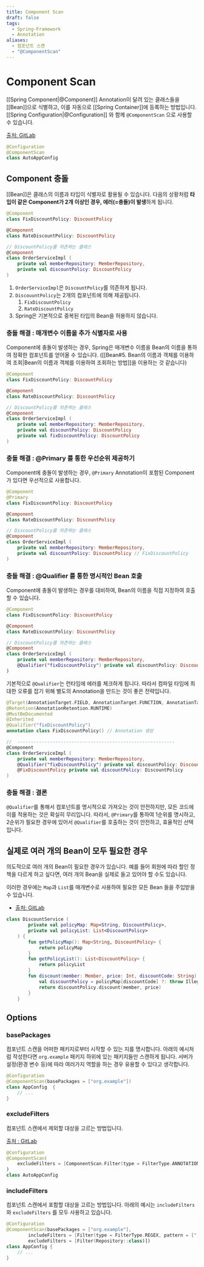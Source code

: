 ```yaml
---
title: Component Scan
draft: false
tags:
  - Spring-Framework
  - Annotation
aliases:
  - 컴포넌트 스캔
  - "@ComponentScan"
---
```

# Component Scan 
[[Spring Component|@Component]] Annotation이 달려 있는 클래스들을 [[Bean]]으로 식별하고, 이를 자동으로 [[Spring Container]]에 등록하는 방법입니다. [[Spring Configuration|@Configuration]] 와 함께 `@ComponentScan` 으로 사용할 수 있습니다. 

[출처: GitLab](https://gitlab.com/kyudo.hwang/spring-core/-/blob/c6187b9b9006b1f32dfe1b46a045d3ae3fd353e3/src/main/kotlin/hello/core/AutoAppConfig.kt)
```kotlin
@Configuration
@ComponentScan
class AutoAppConfig
```

## Component 충돌 
[[Bean]]은 클래스의 이름과 타입이 식별자로 활용될 수 있습니다. 다음의 상황처럼 **타입이 같은 Component가 2개 이상인 경우, 에러(=충돌)이 발생**하게 됩니다. 

```kotlin showLineNumbers {2, 5, 11}
@Component
class FixDiscountPolicy: DiscountPolicy 

@Component
class RateDiscountPolicy: DiscountPolicy 

// DiscountPolicy를 의존하는 클래스 
@Component
class OrderServiceImpl (
	private val memberRepository: MemberRepository,
	private val discountPolicy: DiscountPolicy
)
```

1.  `OrderServiceImpl`은 `DiscountPolicy`를 의존하게 됩니다.
2. `DiscouuntPolicy`는 2개의 컴포넌트에 의해 제공됩니다. 
	1. `FixDiscountPolicy`
	2. `RateDiscountPolicy`
3. Spring은 기본적으로 중복된 타입의 Bean을 허용하지 않습니다. 

### 충돌 해결 : 매개변수 이름을 추가 식별자로 사용
Component에 충돌이 발생하는 경우, Spring은  매개변수 이름을 Bean의 이름을 통하여 정확한 컴포넌트를 얻어올 수 있습니다. ([[Bean#5. Bean의 이름과 객체를 이용하여 조회|Bean의 이름과 객체를 이용하여 조회하는 방법]]을 이용하는 것 같습니다)

```kotlin showLineNumbers ins={12} del={11} ++{12} --{11}
@Component
class FixDiscountPolicy: DiscountPolicy 

@Component
class RateDiscountPolicy: DiscountPolicy 

// DiscountPolicy를 의존하는 클래스 
@Component
class OrderServiceImpl (
	private val memberRepository: MemberRepository,
	private val discountPolicy: DiscountPolicy
	private val fixDiscountPolicy: DiscountPolicy
)
```

### 충돌 해결 : @Primary 를 통한 우선순위 제공하기 
Component에 충돌이 발생하는  경우, `@Primary` Annotation이 포함된 Component가 있다면 우선적으로 사용합니다.

```kotlin showLineNumbers ins={2}
@Component
@Primary
class FixDiscountPolicy: DiscountPolicy 

@Component
class RateDiscountPolicy: DiscountPolicy 

// DiscountPolicy를 의존하는 클래스 
@Component
class OrderServiceImpl (
	private val memberRepository: MemberRepository,
	private val discountPolicy: DiscountPolicy // FixDiscountPolicy
)
```

### 충돌 해결 : @Qualifier 를 통한 명시적인 Bean 호출
Component에 충돌이 발생하는  경우를 대비하여, Bean의 이름을 직접 지정하여 호출할 수 있습니다.  

```kotlin showLineNumbers ins={11}
@Component
class FixDiscountPolicy: DiscountPolicy 

@Component
class RateDiscountPolicy: DiscountPolicy 

// DiscountPolicy를 의존하는 클래스 
@Component
class OrderServiceImpl (
	private val memberRepository: MemberRepository,
	@Qualifier("fixDiscountPolicy") private val discountPolicy: DiscountPolicy
)
```

기본적으로 `@Qualifier`는 런타임에 에러를 체크하게 됩니다. 따라서 컴파일 타임에 최대한 오류를 잡기 위해 별도의 Annotation을 만드는 것이 좋은 전략입니다. 

```kotlin showLineNumbers del={12} ins={13}
@Target(AnnotationTarget.FIELD, AnnotationTarget.FUNCTION, AnnotationTarget.VALUE_PARAMETER, AnnotationTarget.CLASS, AnnotationTarget.TYPE, AnnotationTarget.TYPE_PARAMETER)
@Retention(AnnotationRetention.RUNTIME)
@MustBeDocumented
@Inherited
@Qualifier("fixDiscountPolicy")
annotation class FixDiscountPolicy() // Annotation 생성

//  ----------------------------------------------------------
@Component
class OrderServiceImpl (
	private val memberRepository: MemberRepository,
	@Qualifier("fixDiscountPolicy") private val discountPolicy: DiscountPolicy
	@FixDiscountPolicy private val discountPolicy: DiscountPolicy
)
```


### 충돌 해결 : 결론  
`@Qualifier`를 통해서 컴포넌트를 명시적으로 가져오는 것이 안전하지만, 모든 코드에 이를 적용하는 것은 확실히 무리입니다. 따라서, `@Primary`를 통하여 1순위를 명시하고, 2순위가 필요한 경우에 있어서 `@Qualifier`를 호출하는 것이 안전하고, 효율적인 선택입니다.

## 실제로 여러 개의 Bean이 모두 필요한 경우
의도적으로 여러 개의 Bean이 필요한 경우가 있습니다. 예를 들어 회원에 따라 할인 정책을 다르게 하고 싶다면, 여러 개의 Bean을 실제로 들고 있어야 할 수도 있습니다. 

이러한 경우에는 `Map`과 `List`를 매개변수로 사용하여 필요한 모든 Bean 들을 주입받을 수 있습니다.

- [출처: GitLab](https://gitlab.com/kyudo.hwang/spring-core/-/blob/790ed7a6c34c049daef72df08aa38e03555b322a/src/test/kotlin/hello/core/autowired/AllBeanTest.kt)
```kotlin showLineNumbers
class DiscountService (
        private val policyMap: Map<String, DiscountPolicy>,
        private val policyList: List<DiscountPolicy>
    ) {
        fun getPolicyMap(): Map<String, DiscountPolicy> {
            return policyMap
        }
        fun getPolicyList(): List<DiscountPolicy> {
            return policyList
        }
        fun discount(member: Member, price: Int, discountCode: String): Int {
            val discountPolicy = policyMap[discountCode] ?: throw IllegalArgumentException("no discount policy for $discountCode")
            return discountPolicy.discount(member, price)
        }
    }
```
## Options
### basePackages 
컴포넌트 스캔을 어떠한 패키지로부터 시작할 수 있는 지를 명시합니다. 아래의 예시처럼 작성한다면 `org.example` 패키지 하위에 있는 패키지들만 스캔하게 됩니다. 서버가 설정(환경 변수 등)에 따라 여러가지 역할을 하는 경우 유용할 수 있다고 생각합니다.

``` kotlin
@Configuration
@ComponentScan(basePackages = ["org.example"])
class AppConfig  {
	// ...
}
```

### excludeFilters 
컴포넌트 스캔에서 제외할 대상을 고르는 방법입니다.   

[출처 : GitLab](https://gitlab.com/kyudo.hwang/spring-core/-/blob/c6187b9b9006b1f32dfe1b46a045d3ae3fd353e3/src/main/kotlin/hello/core/AutoAppConfig.kt)
```kotlin
@Configuration
@ComponentScan(
    excludeFilters = [ComponentScan.Filter(type = FilterType.ANNOTATION, classes = [Configuration::class])]
)
class AutoAppConfig
```

### includeFilters
컴포넌트 스캔에서 포함할 대상을 고르는 방법입니다. 아래의 예시는 `includeFilters`와 `excludeFilters` 를 모두 사용하고 있습니다.

```kotlin
@Configuration
@ComponentScan(basePackages = ["org.example"],
		includeFilters = [Filter(type = FilterType.REGEX, pattern = [".*Stub.*Repository"])],
		excludeFilters = [Filter(Repository::class)])
class AppConfig {
	// ...
}
```